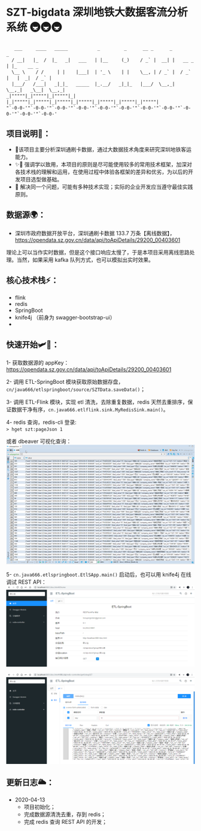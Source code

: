 # SZT-bigdata 深圳地铁大数据客流分析系统 🚇🚇🚇

```
   ___     ____   _____           _         _      __ _      _             _
  / __|   |_  /  |_   _|   ___   | |__     (_)    / _` |  __| |   __ _    | |_    __ _
  \__ \    / /     | |    |___|  | '_ \    | |    \__, | / _` |  / _` |   |  _|  / _` |
  |___/   /___|   _|_|_   _____  |_.__/   _|_|_   |___/  \__,_|  \__,_|   _\__|  \__,_|
_|"""""|_|"""""|_|"""""|_|     |_|"""""|_|"""""|_|"""""|_|"""""|_|"""""|_|"""""|_|"""""|
"`-0-0-'"`-0-0-'"`-0-0-'"`-0-0-'"`-0-0-'"`-0-0-'"`-0-0-'"`-0-0-'"`-0-0-'"`-0-0-'"`-0-0-'
```

## 项目说明🚩：
- 🎈该项目主要分析深圳通刷卡数据，通过大数据技术角度来研究深圳地铁客运能力。
- ✨🎉 强调学以致用，本项目的原则是尽可能使用较多的常用技术框架，加深对各技术栈的理解和运用，在使用过程中体验各框架的差异和优劣，为以后的开发项目选型做基础。
- 👑 解决同一个问题，可能有多种技术实现；实际的企业开发应当遵守最佳实践原则。


## 数据源🌍：
- 深圳市政府数据开放平台，深圳通刷卡数据 133.7 万条【离线数据】，
<a href="https://opendata.sz.gov.cn/data/api/toApiDetails/29200_00403601" target="_blank">https://opendata.sz.gov.cn/data/api/toApiDetails/29200_00403601</a>
    
理论上可以当作实时数据，但是这个接口响应太慢了，于是本项目采用离线思路处理。当然，如果采用 kafka 队列方式，也可以模拟出实时效果。
    
## 核心技术栈⚡：
- flink
- redis
- SpringBoot
- knife4j （前身为 swagger-bootstrap-ui）
- 

## 快速开始🛩🥇：
1- 获取数据源的 appKey：https://opendata.sz.gov.cn/data/api/toApiDetails/29200_00403601

2- 调用 ETL-SpringBoot 模块获取原始数据存盘，`cn/java666/etlspringboot/source/SZTData.saveData()`；

3- 调用 ETL-Flink 模块，实现 etl 清洗，去除重复数据，redis 天然去重排序，保证数据干净有序，`cn.java666.etlflink.sink.MyRedisSink.main()`。

4- redis 查询，redis-cli 登录:  
`> hget szt:pageJson 1`  

或者 dbeaver 可视化查询：
![](.file/.pic/redis-szt-pageJson.png)

5- `cn.java666.etlspringboot.EtlSApp.main()` 启动后，也可以用 knife4j 在线调试 REST API：
![](.file/.pic/api-1.png)   

![](.file/.pic/api-debug.png)   

## 更新日志🌥：
- 2020-04-13 
    - 项目初始化；
    - 完成数据源清洗去重，存到 redis；
    - 完成 redis 查询 REST API 的开发；
    
